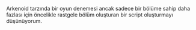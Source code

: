 Arkenoid tarzında bir oyun denemesi ancak sadece bir bölüme sahip daha fazlası için öncelikle rastgele bölüm oluşturan bir script oluşturmayı düşünüyorum.
